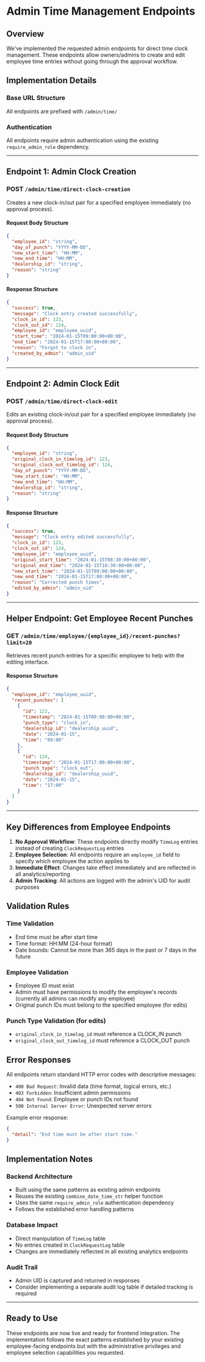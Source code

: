 # Admin Time Management Endpoints

## Overview

We've implemented the requested admin endpoints for direct time clock management. These endpoints allow owners/admins to create and edit employee time entries without going through the approval workflow.

## Implementation Details

### Base URL Structure
All endpoints are prefixed with `/admin/time/`

### Authentication
All endpoints require admin authentication using the existing `require_admin_role` dependency.

---

## Endpoint 1: Admin Clock Creation

### **POST** `/admin/time/direct-clock-creation`

Creates a new clock-in/out pair for a specified employee immediately (no approval process).

#### Request Body Structure
```json
{
  "employee_id": "string",
  "day_of_punch": "YYYY-MM-DD", 
  "new_start_time": "HH:MM",
  "new_end_time": "HH:MM",
  "dealership_id": "string",
  "reason": "string"
}
```

#### Response Structure
```json
{
  "success": true,
  "message": "Clock entry created successfully",
  "clock_in_id": 123,
  "clock_out_id": 124,
  "employee_id": "employee_uuid",
  "start_time": "2024-01-15T09:00:00+00:00",
  "end_time": "2024-01-15T17:00:00+00:00", 
  "reason": "Forgot to clock in",
  "created_by_admin": "admin_uid"
}
```

---

## Endpoint 2: Admin Clock Edit

### **POST** `/admin/time/direct-clock-edit`

Edits an existing clock-in/out pair for a specified employee immediately (no approval process).

#### Request Body Structure
```json
{
  "employee_id": "string",
  "original_clock_in_timelog_id": 123,
  "original_clock_out_timelog_id": 124,
  "day_of_punch": "YYYY-MM-DD",
  "new_start_time": "HH:MM", 
  "new_end_time": "HH:MM",
  "dealership_id": "string",
  "reason": "string"
}
```

#### Response Structure
```json
{
  "success": true,
  "message": "Clock entry edited successfully",
  "clock_in_id": 123,
  "clock_out_id": 124,
  "employee_id": "employee_uuid",
  "original_start_time": "2024-01-15T08:30:00+00:00",
  "original_end_time": "2024-01-15T16:30:00+00:00",
  "new_start_time": "2024-01-15T09:00:00+00:00",
  "new_end_time": "2024-01-15T17:00:00+00:00",
  "reason": "Corrected punch times",
  "edited_by_admin": "admin_uid"
}
```

---

## Helper Endpoint: Get Employee Recent Punches

### **GET** `/admin/time/employee/{employee_id}/recent-punches?limit=20`

Retrieves recent punch entries for a specific employee to help with the editing interface.

#### Response Structure
```json
{
  "employee_id": "employee_uuid",
  "recent_punches": [
    {
      "id": 123,
      "timestamp": "2024-01-15T09:00:00+00:00",
      "punch_type": "clock_in", 
      "dealership_id": "dealership_uuid",
      "date": "2024-01-15",
      "time": "09:00"
    },
    {
      "id": 124,
      "timestamp": "2024-01-15T17:00:00+00:00", 
      "punch_type": "clock_out",
      "dealership_id": "dealership_uuid",
      "date": "2024-01-15",
      "time": "17:00"
    }
  ]
}
```

---

## Key Differences from Employee Endpoints

1. **No Approval Workflow**: These endpoints directly modify `TimeLog` entries instead of creating `ClockRequestLog` entries
2. **Employee Selection**: All endpoints require an `employee_id` field to specify which employee the action applies to
3. **Immediate Effect**: Changes take effect immediately and are reflected in all analytics/reporting
4. **Admin Tracking**: All actions are logged with the admin's UID for audit purposes

## Validation Rules

### Time Validation
- End time must be after start time
- Time format: HH:MM (24-hour format)
- Date bounds: Cannot be more than 365 days in the past or 7 days in the future

### Employee Validation  
- Employee ID must exist
- Admin must have permissions to modify the employee's records (currently all admins can modify any employee)
- Original punch IDs must belong to the specified employee (for edits)

### Punch Type Validation (for edits)
- `original_clock_in_timelog_id` must reference a CLOCK_IN punch
- `original_clock_out_timelog_id` must reference a CLOCK_OUT punch

## Error Responses

All endpoints return standard HTTP error codes with descriptive messages:

- `400 Bad Request`: Invalid data (time format, logical errors, etc.)
- `403 Forbidden`: Insufficient admin permissions
- `404 Not Found`: Employee or punch IDs not found
- `500 Internal Server Error`: Unexpected server errors

Example error response:
```json
{
  "detail": "End time must be after start time."
}
```

## Implementation Notes

### Backend Architecture
- Built using the same patterns as existing admin endpoints
- Reuses the existing `combine_date_time_str` helper function
- Uses the same `require_admin_role` authentication dependency
- Follows the established error handling patterns

### Database Impact
- Direct manipulation of `TimeLog` table
- No entries created in `ClockRequestLog` table  
- Changes are immediately reflected in all existing analytics endpoints

### Audit Trail
- Admin UID is captured and returned in responses
- Consider implementing a separate audit log table if detailed tracking is required

---

## Ready to Use

These endpoints are now live and ready for frontend integration. The implementation follows the exact patterns established by your existing employee-facing endpoints but with the administrative privileges and employee selection capabilities you requested. 
